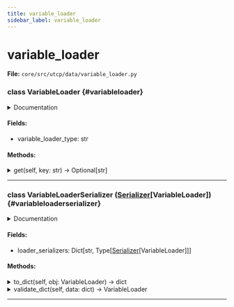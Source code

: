 ```yaml
---
title: variable_loader
sidebar_label: variable_loader
---
```


# variable_loader

**File:** `core/src/utcp/data/variable_loader.py`

### class VariableLoader {#variableloader}

<details>
<summary>Documentation</summary>

Abstract base class for variable loading configurations.

Defines the interface for variable loaders that can retrieve variable
values from different sources such as files, databases, or external
services. Implementations provide specific loading mechanisms while
maintaining a consistent interface.


**Attributes**

- **`variable_loader_type`**: Type identifier for the variable loader.
</details>

#### Fields:

- variable_loader_type: str

#### Methods:

<details>
<summary>get(self, key: str) -> Optional[str]</summary>

Retrieve a variable value by key.


**Args**

- **`key`**: Variable name to retrieve.



**Returns**

Variable value if found, None otherwise.
</details>

---

### class VariableLoaderSerializer ([Serializer](./../interfaces/serializer.md#serializer)[VariableLoader]) {#variableloaderserializer}

<details>
<summary>Documentation</summary>

[Serializer](./../interfaces/serializer.md#serializer) for VariableLoader model.
</details>

#### Fields:

- loader_serializers: Dict[str, Type[[Serializer](./../interfaces/serializer.md#serializer)[VariableLoader]]]

#### Methods:

<details>
<summary>to_dict(self, obj: VariableLoader) -> dict</summary>

Convert a VariableLoader object to a dictionary.


**Args**

- **`obj`**: The VariableLoader object to convert.



**Returns**

The dictionary converted from the VariableLoader object.
</details>

<details>
<summary>validate_dict(self, data: dict) -> VariableLoader</summary>

Validate a dictionary and convert it to a VariableLoader object.


**Args**

- **`data`**: The dictionary to validate and convert.



**Returns**

The VariableLoader object converted from the dictionary.
</details>

---
